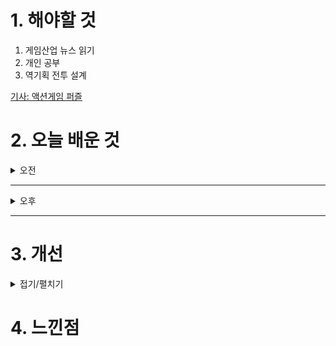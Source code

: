 
# 1. 해야할 것

1. 게임산업 뉴스 읽기 
2. 개인 공부  
3. 역기획 전투 설계

[기사: 액션게임 퍼즐](https://www.gameinsight.co.kr/news/articleView.html?idxno=33296)

# 2. 오늘 배운 것

<details>
<summary>오전</summary>

## 오늘의 뉴스
### 액션게임 퍼즐
![image](https://github.com/user-attachments/assets/a4b63684-ff4e-47a2-b7a8-13fa5701916d)

액션게임의 템포를 저지하지 않으면서 너무 쉽지 않은 퍼즐을 만들어서 플레이어에게 제공한다.\
같은 방식의 퍼즐이어도 푸는 방법 등을 바꾸는 방법으로 다양한 변주를 할 수 있는데 이게 많이 어려운 것으로 보인다.

사실 매일 하는 콘텐츠와 그렇지 않은 콘텐츠에 따라 차이가 나는 만큼 난이도에 신경을 써야하고 지루하지 않게 변주를 준다는게 매우 큰 고민이다.\
나라면 어떻게할까?\
일단은 레벨 컨셉을 잡고 플레이어가 얼마나 많이 노출되는 콘텐츠인가에 대한 계산을 하고 난이도를 짤 것 같다.\
결국 내가 가장 많이 플레이하면서 조율하겠지만 위에 언급했던 컨셉과 노출도에 따라 모든 난이도가 정해지지 않을까?
</details>

****

<details>
<summary>오후</summary>

## 역기획 작성
### 시각화
![image](https://github.com/user-attachments/assets/c3bec969-d1f2-446d-a7b0-f562dbb49545)

![image](https://github.com/user-attachments/assets/11ae9fe5-dbca-41d1-a75b-c75651046b15)

</details>

****


# 3. 개선


<details>
<summary>접기/펼치기</summary>


</details>



# 4. 느낀점


